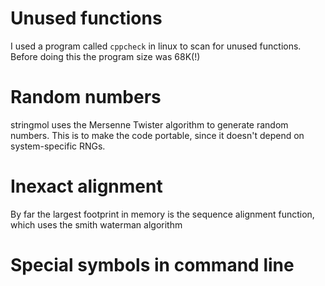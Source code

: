 

# Unused functions

I used a program called `cppcheck` in linux to scan for unused functions. Before doing this the program size was 68K(!)



# Random numbers

stringmol uses the Mersenne Twister algorithm to generate random numbers. This is to make the code portable, since it doesn't depend on system-specific RNGs. 

# Inexact alignment

By far the largest footprint in memory is the sequence alignment function, which uses the smith waterman algorithm 


# Special symbols in command line

